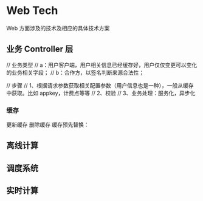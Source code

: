 # Web Tech

Web 方面涉及的技术及相应的具体技术方案

## 业务 Controller 层

// 业务类型
// a：用户客户端，用户相关信息已经缓存好，用户仅仅变更可以变化的业务相关字段；
// b：合作方，以签名判断来源合法性；

// 步骤
// 1、根据请求参数获取相关配置参数（用户信息也是一种），一般从缓存中获取。比如 appkey，计费点等等
// 2、校验
// 3、业务处理：服务化，异步化

### 缓存

更新缓存
删除缓存
缓存预先替换：



## 离线计算

## 调度系统

## 实时计算

